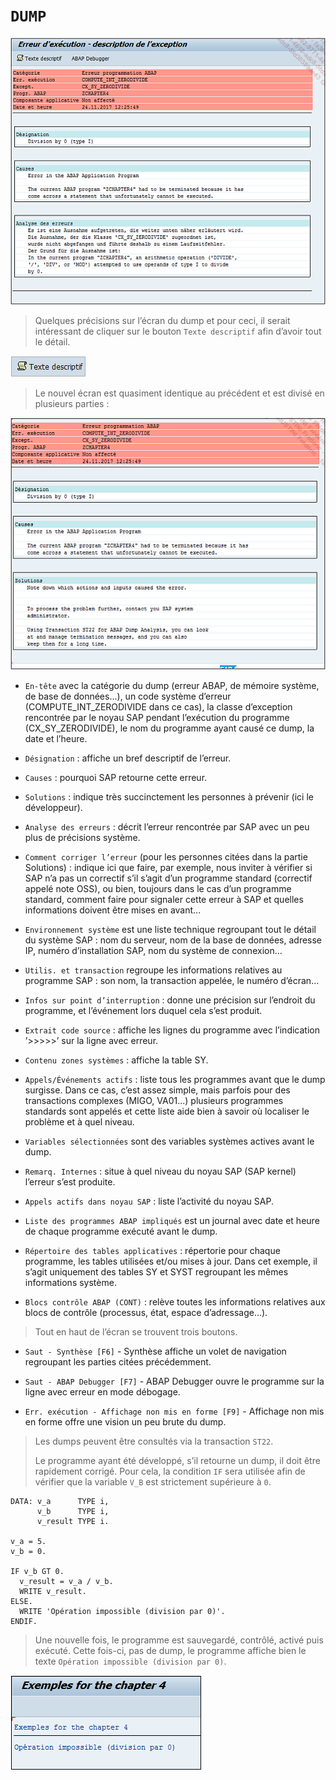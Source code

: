 # **`DUMP`**

![](../00_Ressources/04_01_01.png)

> Quelques précisions sur l’écran du dump et pour ceci, il serait intéressant de cliquer sur le bouton `Texte descriptif` afin d’avoir tout le détail.

![](../00_Ressources/04_01_02.png)

> Le nouvel écran est quasiment identique au précédent et est divisé en plusieurs parties :

![](../00_Ressources/04_01_03.png)

- `En-tête` avec la catégorie du dump (erreur ABAP, de mémoire système, de base de données...), un code système d’erreur (COMPUTE_INT_ZERODIVIDE dans ce cas), la classe d’exception rencontrée par le noyau SAP pendant l’exécution du programme (CX_SY_ZERODIVIDE), le nom du programme ayant causé ce dump, la date et l’heure.

- `Désignation` : affiche un bref descriptif de l’erreur.

- `Causes` : pourquoi SAP retourne cette erreur.

- `Solutions` : indique très succinctement les personnes à prévenir (ici le développeur).

- `Analyse des erreurs` : décrit l’erreur rencontrée par SAP avec un peu plus de précisions système.

- `Comment corriger l’erreur` (pour les personnes citées dans la partie Solutions) : indique ici que faire, par exemple, nous inviter à vérifier si SAP n’a pas un correctif s’il s’agit d’un programme standard (correctif appelé note OSS), ou bien, toujours dans le cas d’un programme standard, comment faire pour signaler cette erreur à SAP et quelles informations doivent être mises en avant...

- `Environnement système` est une liste technique regroupant tout le détail du système SAP : nom du serveur, nom de la base de données, adresse IP, numéro d’installation SAP, nom du système de connexion...

- `Utilis. et transaction` regroupe les informations relatives au programme SAP : son nom, la transaction appelée, le numéro d’écran...

- `Infos sur point d’interruption` : donne une précision sur l’endroit du programme, et l’événement lors duquel cela s’est produit.

- `Extrait code source` : affiche les lignes du programme avec l’indication ’>>>>>’ sur la ligne avec erreur.

- `Contenu zones systèmes` : affiche la table SY.

- `Appels/Événements actifs` : liste tous les programmes avant que le dump surgisse. Dans ce cas, c’est assez simple, mais parfois pour des transactions complexes (MIGO, VA01...) plusieurs programmes standards sont appelés et cette liste aide bien à savoir où localiser le problème et à quel niveau.

- `Variables sélectionnées` sont des variables systèmes actives avant le dump.

- `Remarq. Internes` : situe à quel niveau du noyau SAP (SAP kernel) l’erreur s’est produite.

- `Appels actifs dans noyau SAP` : liste l’activité du noyau SAP.

- `Liste des programmes ABAP impliqués` est un journal avec date et heure de chaque programme exécuté avant le dump.

- `Répertoire des tables applicatives` : répertorie pour chaque programme, les tables utilisées et/ou mises à jour. Dans cet exemple, il s’agit uniquement des tables SY et SYST regroupant les mêmes informations système.

- `Blocs contrôle ABAP (CONT)` : relève toutes les informations relatives aux blocs de contrôle (processus, état, espace d’adressage...).

> Tout en haut de l’écran se trouvent trois boutons.

- `Saut - Synthèse [F6]` - Synthèse affiche un volet de navigation regroupant les parties citées précédemment.

- `Saut - ABAP Debugger [F7]` - ABAP Debugger ouvre le programme sur la ligne avec erreur en mode débogage.

- `Err. exécution - Affichage non mis en forme [F9]` - Affichage non mis en forme offre une vision un peu brute du dump.

> Les dumps peuvent être consultés via la transaction `ST22`.
>
> Le programme ayant été développé, s’il retourne un dump, il doit être rapidement corrigé. Pour cela, la condition `IF` sera utilisée afin de vérifier que la variable `V_B` est strictement supérieure à `0`.

```JS
DATA: v_a      TYPE i,
      v_b      TYPE i,
      v_result TYPE i.

v_a = 5.
v_b = 0.

IF v_b GT 0.
  v_result = v_a / v_b.
  WRITE v_result.
ELSE.
  WRITE 'Opération impossible (division par 0)'.
ENDIF.
```

> Une nouvelle fois, le programme est sauvegardé, contrôlé, activé puis exécuté. Cette fois-ci, pas de dump, le programme affiche bien le texte `Opération impossible (division par 0)`.

![](../00_Ressources/04_01_04.png)
